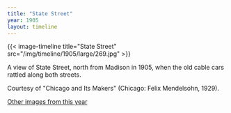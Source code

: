 ```yaml
---
title: "State Street"
year: 1905
layout: timeline
---
```


{{< image-timeline title="State Street" src="/img/timeline/1905/large/269.jpg" >}}


A view of State Street, north from Madison in 1905, when the old cable cars rattled along both streets. 

Courtesy of "Chicago and Its Makers" (Chicago: Felix Mendelsohn, 1929).

[Other images from this year](/historical/timeline/1905)